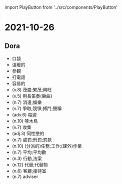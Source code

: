 import PlayButton from '../src/components/PlayButton'

# 2021-10-26

## Dora
- <PlayButton value="pocket" /> 口袋
- <PlayButton value="warm" /> 溫暖的
- <PlayButton value="visit" /> 參觀
- <PlayButton value="call" /> 打電話
- <PlayButton value="easy" /> 容易的
- <PlayButton value="flourish" /> (v.8) 茂盛;繁茂;興旺
- <PlayButton value="flute" /> (v.5) 用長笛奏(樂曲)
- <PlayButton value="pastime" /> (n.7) 消遣;娛樂
- <PlayButton value="contend" /> (v.7) 爭取;競爭;搏鬥;聲稱
- <PlayButton value="weekly" /> (adv.6) 每週
- <PlayButton value="woodpecker" /> (n.10) 啄木鳥
- <PlayButton value="collect" /> (v.7) 收集
- <PlayButton value="gay" /> (adj.3) 同性戀的
- <PlayButton value="penalty" /> (n.7) 處罰;刑罰;罰款
- <PlayButton value="assignment" /> (n.10) (分派的)任務;工作;(課外)作業
- <PlayButton value="average" /> (n.7) 平均;平均數
- <PlayButton value="act" /> (n.3) 行動,法案
- <PlayButton value="substitution" /> (n.12) 代替;代替物
- <PlayButton value="parlor" /> (n.6) 客廳;接待室
- <PlayButton value="advisor" /> (n.7) adviser
